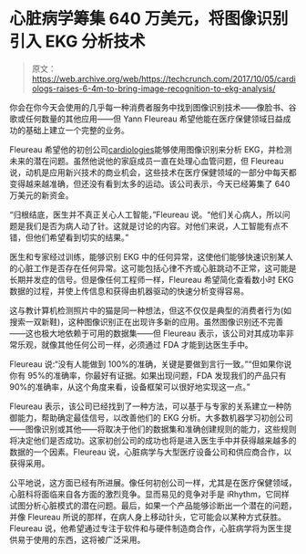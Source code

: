 # 心脏病学筹集 640 万美元，将图像识别引入 EKG 分析技术 

> 原文：<https://web.archive.org/web/https://techcrunch.com/2017/10/05/cardiologs-raises-6-4m-to-bring-image-recognition-to-ekg-analysis/>

你会在你今天会使用的几乎每一种消费者服务中找到图像识别技术——像脸书、谷歌或任何数量的其他应用——但 Yann Fleureau 希望他能在医疗保健领域日益成功的基础上建立一个完整的业务。

Fleureau 希望他的初创公司[cardiologies](https://web.archive.org/web/20230106103723/https://cardiologs.com/)能够使用图像识别来分析 EKG，并检测未来的潜在问题。虽然他说他的家庭成员一直在处理心血管问题，但 Fleureau 说，动机是应用新兴技术的商业机会，这些技术在医疗保健领域的一部分中每天都变得越来越准确，但还没有看到太多的运动。该公司表示，今天已经筹集了 640 万美元的新资金。

“归根结底，医生并不真正关心人工智能，”Fleureau 说。“他们关心病人，所以问题是我们是否为病人动了针。这就是讨论的内容。对他们来说，人工智能有点不错，但他们希望看到切实的结果。”

医生和专家经过训练，能够识别 EKG 中的任何异常，这使他们能够快速识别某人的心脏工作是否存在任何异常。这可能包括心律不齐或心脏跳动不正常，这可能是长期并发症的信号。但是像任何工程师一样，Fleureau 希望简化查看数小时 EKG 数据的过程，并使上传信息和获得由机器驱动的快速分析变得容易。

这与教计算机检测照片中的猫是同一种想法，但这不仅仅是典型的消费者行为(如搜索一双新鞋)，这种图像识别正在出现许多新的应用。虽然图像识别还不完善——这也极大地依赖于可用的数据集——但 Fleureau 表示，该公司对其成功率非常乐观，就像其他任何公司一样，必须通过 FDA 才能到达医生手中。

Fleureau 说:“没有人能做到 100%的准确，关键是要做到言行一致。”“但如果你说你有 95%的准确率，你最好有证据。如果出现问题，FDA 发现我们的产品只有 90%的准确率，从这个角度来看，设备框架可以很好地实现这一点。”

Fleureau 表示，该公司已经找到了一种方法，可以基于与专家的关系建立一种防御能力，帮助确定最佳信号，以改善他们的 EKG 分析。大多数机器学习初创公司——图像识别或其他——将取决于他们的数据集和准确创建规则的能力，这些规则将决定他们是否成功。这家初创公司的成功也将是进入医生手中并获得越来越多的数据的一个因素。Fleureau 说，心脏病学与大型医疗设备公司和供应商合作，以获得采用。

公平地说，这方面已经有所进展。像任何初创公司一样，尤其是在医疗保健领域，心脏科将面临来自各方面的激烈竞争。显而易见的竞争对手是 iRhythm，它同样试图分析心脏模式的潜在问题。最后，如果一个产品能够诊断出一个潜在的问题，并像 Fleureau 所说的那样，在病人身上移动针头，它可能会以某种方式获胜。Fleureau 说，他希望通过专注于软件和与硬件制造商合作，心脏病学将为医生提供易于使用的东西，这将被广泛采用。